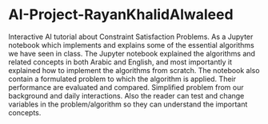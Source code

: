 # AI-Project-RayanKhalidAlwaleed
Interactive AI tutorial about Constraint Satisfaction Problems. As a Jupyter notebook which implements and explains some of the essential algorithms we have seen in class. The Jupyter notebook explained the algorithms and related concepts in both Arabic and English, and most importantly it explained how to implement the algorithms from scratch. The notebook also contain a formulated problem to which the algorithm is applied. Their performance are evaluated and compared. Simplified problem from our background and daily interactions. Also the reader can test and change variables in the problem/algorithm so they can understand the important concepts.

